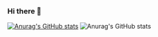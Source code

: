 ### Hi there 👋

<!--
**Night-Dawn/Night-Dawn** is a ✨ _special_ ✨ repository because its `README.md` (this file) appears on your GitHub profile.

Here are some ideas to get you started:

- 🔭 I’m currently working on ...
- 🌱 I’m currently learning ...
- 👯 I’m looking to collaborate on ...
- 🤔 I’m looking for help with ...
- 💬 Ask me about ...
- 📫 How to reach me: ...
- 😄 Pronouns: ...
- ⚡ Fun fact: ...
-->
[![Anurag's GitHub stats](https://github-readme-stats.vercel.app/api?username=Night-Dawn)](https://github.com/anuraghazra/github-readme-stats)
![Anurag's GitHub stats](https://github-readme-stats.vercel.app/api?username=Night-Dawn&show_icons=true&theme=radical)
